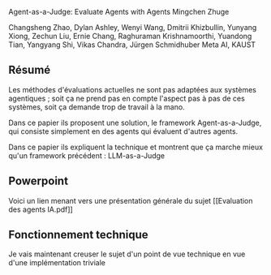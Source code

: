 Agent-as-a-Judge: Evaluate Agents with Agents Mingchen Zhuge

Changsheng Zhao, Dylan Ashley, Wenyi Wang, Dmitrii Khizbullin, Yunyang Xiong, Zechun Liu, Ernie Chang, Raghuraman Krishnamoorthi, Yuandong Tian, Yangyang Shi, Vikas Chandra, Jürgen Schmidhuber
Meta AI, KAUST

## Résumé

Les méthodes d'évaluations actuelles ne sont pas adaptées aux systèmes agentiques ; soit ça ne prend pas en compte l'aspect pas à pas de ces systèmes, soit ça demande trop de travail à la mano.

Dans ce papier ils proposent une solution, le framework Agent-as-a-Judge, qui consiste simplement en des agents qui évaluent d'autres agents.

Dans ce papier ils expliquent la technique et montrent que ça marche mieux qu'un framework précédent : LLM-as-a-Judge

## Powerpoint

Voici un lien menant vers une présentation générale du sujet [[Evaluation des agents IA.pdf]]

## Fonctionnement technique

Je vais maintenant creuser le sujet d'un point de vue technique en vue d'une implémentation triviale